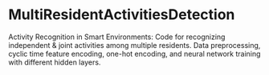 # MultiResidentActivitiesDetection
Activity Recognition in Smart Environments: Code for recognizing independent &amp; joint activities among multiple residents. Data preprocessing, cyclic time feature encoding, one-hot encoding, and neural network training with different hidden layers.
